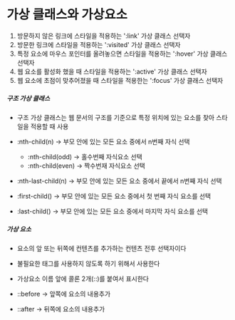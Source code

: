 # 가상 클래스와 가상요소
1. 방문하지 않은 링크에 스타일을 적용하는 ':link' 가상 클래스 선택자
2. 방문한 링크에 스타일을 적용하는 ':visited' 가상 클래스 선택자
3. 특정 요소에 마우스 포인터를 올려놓으면 스타일을 적용하는 ':hover' 가상 클래스 선택자
4. 웹 요소를 활성화 했을 때 스타일을 적용하는 ':active' 가상 클래스 선택자
5. 웹 요소에 초점이 맞추어졌을 때 스타일을 적용한는 ':focus' 가상 클래스 선택자
##### 구조 가상 클래스
- 구조 가상 클래스는 웹 문서의 구조를 기준으로 특정 위치에 있는 요소를 찾아 스타일을 적용할 때 사용

- :nth-child(n) -> 부모 안에 있는 모든 요소 중에서 n번째 자식 선택
	- :nth-child(odd) -> 홀수번째 자식요소 선택
	- :nth-child(even) -> 짝수번재 자식요소 선택
- :nth-last-child(n) -> 부모 안에 있는 모든 요소 중에서 끝에서 n번째 자식 선택
- :first-child() -> 부모 안에 있는 모든 요소 중에서 첫 번째 자식 요소를 선택
- :last-child() -> 부모 안에 있는 모든 요소 중에서 마지막 자식 요소를 선택
##### 가상 요소
- 요소의 앞 또는 뒤쪽에 컨텐츠를 추가하는 컨텐츠 전후 선택자이다
- 불필요한 태그를 사용하지 않도록 하기 위해서 사용한다
- 가상요소 이름 앞에 콜론 2개(::)를 붙여서 표시한다

- ::before -> 앞쪽에 요소의 내용추가
- ::after -> 뒤쪽에 요소의 내용추가